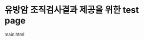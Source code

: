 <html>
<head>
    <title> 조직검사결과 제공 test page </title>
    <meta charset="utf-8">
    <script src="https://ajax.googleapis.com/ajax/libs/d3js/5.7.0/d3.min.js">
    </script>
    <script src="https://cdn.jsdelivr.net/gh/naptha/tesseract.js@v1.0.14/dist/tesseract.min.js">
    </script>
</head>

<body>
    <h1>
      유방암 조직검사결과 제공을 위한 test page
    </h1>
    <a>main.html</a>
</body>
</html>
